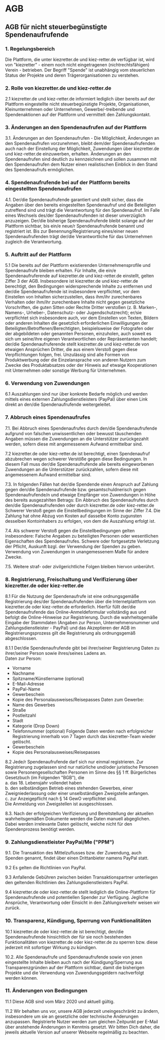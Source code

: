 AGB
===

AGB für nicht steuerbegünstigte Spendenaufrufende
-------------------------------------------------

### 1. Regelungsbereich

Die Plattform, die unter kiezretter.de und kiez-retter.de verfügbar ist, wird von "kiezretter" - einem noch nicht eingetragenen (nichtrechtsfähigen) Verein - betrieben.
Der Begriff "Spende" ist unabhängig vom steuerlichen Status der Projekte und deren Trägerorganisationen zu verstehen.

### 2. Rolle von kiezretter.de und kiez-retter.de

2.1 kiezretter.de und kiez-retter.de informiert lediglich über bereits auf der Plattform eingestellte nicht steuerbegünstigte Projekte, Organisationen, Kleinunternehmen oder Unternehmen, Gewerbe/-treibende und Spendenaktionen auf der Plattform und vermittelt den Zahlungskontakt.

### 3. Änderungen an den Spendenaufrufen auf der Plattform 

3.1. Änderungen an den Spendenaufrufen - Die Möglichkeit, Änderungen an den Spendenaufrufen vorzunehmen, bleibt dem/der Spendenaufrufenden auch nach der Einstellung der Möglichkeit, Zuwendungen über kiezretter.de und kiez-retter.de einzuwerben, erhalten. Änderungen an den Spendenaufrufen sind deutlich zu kennzeichnen und sollen zusammen mit den Spendenaufrufen dem Nutzer einen realistischen Einblick in den Stand des Spendenaufrufs ermöglichen.

### 4. Spendenaufrufende bei auf der Plattform bereits eingestellten Spendenaufrufen

4.1. Der/die Spendenaufrufende garantiert und stellt sicher, dass die Angaben über den bereits eingestellten Spendenaufruf und die Beteiligten zutreffend sind und trägt die Verantwortung für den Spendenaufruf. Im Falle eines Wechsels des/der Spendenaufrufenden ist dieser unverzüglich anzuzeigen. Der/die bisherige Spendenaufrufende bleibt solange auf der Plattform sichtbar, bis ein/e neue/r Spendenaufrufende benannt und registriert ist. Bis zur Benennung/Registrierung eines/einer neuen Spendenaufrufenden trägt der/die Verantwortliche für das Unternehmen zugleich die Verantwortung.

### 5. Auftritt auf der Plattform

5.1 Die bereits auf der Plattform existierenden Unternehmensprofile und Spendenaufrufe bleiben erhalten. Für Inhalte, die ein/e Spendenaufruferende auf kiezretter.de und kiez-retter.de einstellt, gelten Ziffer 3 der AGB. Insbesondere ist kiezretter.de und kiez-retter.de berechtigt, den Bedingungen widersprechende Inhalte zu entfernen und der/die Spendenaufrufende ist insbesondere verpflichtet, vor dem Einstellen von Inhalten sicherzustellen, dass ihm/ihr zurechenbares Verhalten oder ihm/ihr zurechenbare Inhalte nicht gegen gesetzliche Vorschriften, die guten Sitten oder Rechte Dritter verstoßen (z. B. Marken-, Namens-, Urheber-, Datenschutz- oder Jugendschutzrecht); er/sie verpflichtet sich insbesondere auch, vor dem Einstellen von Texten, Bildern oder anderen Inhalten die gesetzlich erforderlichen Einwilligungen der Beteiligten/Betroffenen/Berechtigten, beispielsweise der Fotografen oder der abgebildeten oder genannten Personen, einzuholen, auch soweit es sich um seine/ihre eigenen Verantwortlichen oder Repräsentanten handelt; der/die Spendenaufruferende stellt kiezretter.de und kiez-retter.de von etwaigen Ansprüchen Dritter, die aus einem Verstoß gegen diese Verpflichtungen folgen, frei. Unzulässig sind alle Formen von Produktwerbung oder die Einzelansprache von anderen Nutzern zum Zwecke des Produktabsatzes oder der Hinweis auf etwaige Kooperationen mit Unternehmen oder sonstige Werbung für Unternehmen.

### 6. Verwendung von Zuwendungen

6.1 Auszahlungen sind nur über konkrete Bedarfe möglich und werden mittels eines externen Zahlungsdienstleisters (PayPal) über einen Link direkt an den/die Spendenaufrufende weitergeleitet. 

### 7. Abbruch eines Spendenaufrufes

7.1. Bei Abbruch eines Spendenaufrufes durch den/die Spendenaufrufende aufgrund von falschen unwissentlichen oder bewusst täuschenden Angaben müssen die Zuwendungen an die Unterstützer zurückgezahlt werden, sofern diese mit angemessenem Aufwand ermittelbar sind.

7.2 kiezretter.de oder kiez-retter.de ist berechtigt, einen Spendenaufruf abzubrechen wegen schwerer Verstöße gegen diese Bedingungen. In diesem Fall muss der/die Spendenaufrufende alle bereits eingeworbenen Zuwendungen an die Unterstützer zurückzahlen, sofern diese mit angemessenem Aufwand ermittelbar sind.

7.3. In folgenden Fällen hat der/die Spendende einen Anspruch auf Zahlung gegen den/die Spendenaufrufende bzw. gesamtschuldnerisch gegen Spendenaufrufende/n und etwaige Empfänger von Zuwendungen in Höhe des bereits ausgezahlten Betrags:
Ein Abbruch des Spendenaufrufes durch den/die Spendenaufrufenden oder durch kiezretter.de oder kiez-retter.de
Schwerer Verstoß gegen die Einstellbedingungen im Sinne der Ziffer 7.4.
Die Zahlung hat ohne Abzug von Kosten auf dasselbe Konto zugunsten desselben Kontoinhabers zu erfolgen, von dem die Auszahlung erfolgt ist.

7.4. Als schwerer Verstoß gegen die Einstellbedingungen gelten insbesondere:
Falsche Angaben zu beteiligten Personen oder wesentlichen Eigenschaften des Spendenaufrufes.
Schwere oder fortgesetzte Verletzung der Pflicht, Auskunft bzgl. der Verwendung der Spenden zu geben.
Verwendung von Zuwendungen in unangemessenem Maße für andere Zwecke.

7.5. Weitere straf- oder zivilgerichtliche Folgen bleiben hiervon unberührt.

### 8. Registrierung, Freischaltung und Verifizierung über kiezretter.de oder kiez-retter.de

8.1 Für die Nutzung der Spendenaufrufe ist eine ordnungsgemäße Registrierung des/der Spendenaufrufenden über die Internetplattform von kiezretter.de oder kiez-retter.de erforderlich. Hierfür füllt der/die Spendenaufrufende das Online-Anmeldeformular vollständig aus und befolgt die Online-Hinweise zur Registrierung. Durch die wahrheitsgemäße Eingabe der Stammdaten (Angaben zur Person, Unternehmensnummer und Zahlungsdienstleister - PayPal) und das Akzeptieren der AGB im Registrierungsprozess gilt die Registrierung als ordnungsgemäß abgeschlossen. 

8.1.1 Der/die Spendenaufrufende gibt bei ihrer/seiner Registrierung Daten zu ihrer/seiner Person sowie ihres/seines Ladens an.  
Daten zur Person:  
* Vorname
* Nachname
* Spitzname/Künstlername (optional)
* E-Mail-Adresse
* PayPal-Name
* Gewerbeschein
* Kopie des Personalausweises/Reisepasses
Daten zum Gewerbe:  
* Name des Gewerbes
* Straße
* Postleitzahl
* Stadt
* Kategorie (Drop Down)
* Telefonnummer (optional)
Folgende Daten werden nach erfolgreicher Registrierung innerhalb von 7 Tagen durch das kiezretter-Team wieder gelöscht.  
* Gewerbeschein
* Kopie des Personalausweises/Reisepasses

8.2 Jede/r Spendenaufrufende darf sich nur einmal registrieren. Zur Registrierung zugelassen sind nur natürliche und/oder juristische Personen sowie Personengesellschaften Personen im Sinne des §§ 1 ff. Bürgerliches Gesetzbuch (im Folgenden "BGB"), die  
a. das 18. Lebensjahr vollendet haben  
b. den selbständigen Betrieb eines stehenden Gewerbes, einer Zweigniederlassung oder einer unselbständigen Zweigstelle anfangen.  
c. zur Anzeigepflicht nach § 14 GewO verpflichtet sind.  
Die Anmeldung von Zweigstellen ist ausgeschlossen.

8.3. Nach der erfolgreichen Verifizierung und Bereitstellung der aktuellen wahrheitsgemäßen Dokumente werden die Daten manuell abgeglichen. Dabei werden irrelevante Daten gelöscht, welche nicht für den Spendenprozess benötigt werden.

### 9. Zahlungsdienstleister PayPal/Me ("PPM")

9.1. Die Transaktion des Mittelzuflusses bzw. der Zuwendung, auch Spenden genannt, findet über einen Drittanbieter namens PayPal statt.

9.2 Es gelten die Richtlinien von PayPal.

9.3 Anfallende Gebühren zwischen beiden Transaktionspartner unterliegen den geltenden Richtlinien des Zahlungsdienstleisters PayPal.

9.4 kiezretter.de oder kiez-retter.de stellt lediglich die Online-Plattform für Spendenaufrufende und potentiellen Spender zur Verfügung. Jegliche Ansprüche, Verantwortung oder Einsicht in den Zahlungsverkehr weisen wir zurück.

### 10. Transparenz, Kündigung, Sperrung von Funktionalitäten

10.1 kiezretter.de oder kiez-retter.de ist berechtigt, den/die Spendenaufrufende hinsichtlich der für sie noch bestehenden Funktionalitäten von kiezretter.de oder kiez-retter.de zu sperren bzw. diese jederzeit mit sofortiger Wirkung zu kündigen.

10.2. Alle Spendenaufrufe und Spendenaufrufende sowie von jenen eingestellte Inhalte bleiben auch nach der Kündigung/Sperrung aus Transparenzgründen auf der Plattform sichtbar, damit die bisherigen Projekte und die Verwendung von Zuwendungsgeldern nachverfolgt werden können.


### 11. Änderungen von Bedingungen

11.1 Diese AGB sind vom März 2020 und aktuell gültig.

11.2 Wir behalten uns vor, unsere AGB jederzeit uneingeschränkt zu ändern, insbesondere um sie an gesetzliche oder technische Änderungen anzupassen. Registrierte Nutzer werden zum gleichen Zeitpunkt per E-Mail über anstehende Änderungen in Kenntnis gesetzt. Wir bitten Dich daher, die jeweils aktuelle Version auf unserer Webseite regelmäßig zu beachten.

